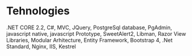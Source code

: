 # Tehnologies

.NET CORE 2.2, C#, MVC, JQuery, PostgreSql database, PgAdmin, javascript native, 
javascript Prototype, SweetAlert2, Libman, Razor View Libraries, Modular Arhitecture, 
Entity Framework, Bootstrap 4, .Net Standard, Nginx, IIS, Kestrel